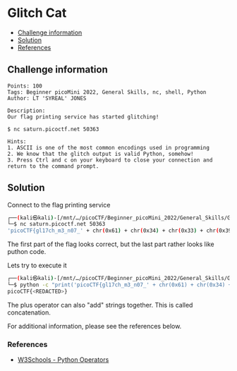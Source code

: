 # Glitch Cat

- [Challenge information](#challenge-information)
- [Solution](#solution)
- [References](#references)

## Challenge information
```
Points: 100
Tags: Beginner picoMini 2022, General Skills, nc, shell, Python
Author: LT 'SYREAL' JONES

Description:
Our flag printing service has started glitching!

$ nc saturn.picoctf.net 50363

Hints:
1. ASCII is one of the most common encodings used in programming
2. We know that the glitch output is valid Python, somehow!
3. Press Ctrl and c on your keyboard to close your connection and return to the command prompt.
```

## Solution

Connect to the flag printing service
```bash
┌──(kali㉿kali)-[/mnt/…/picoCTF/Beginner_picoMini_2022/General_Skills/Glitch_Cat]
└─$ nc saturn.picoctf.net 50363
'picoCTF{gl17ch_m3_n07_' + chr(0x61) + chr(0x34) + chr(0x33) + chr(0x39) + chr(0x32) + chr(0x64) + chr(0x32) + chr(0x65) + '}'
```

The first part of the flag looks correct, but the last part rather looks like puthon code.

Lets try to execute it
```bash
┌──(kali㉿kali)-[/mnt/…/picoCTF/Beginner_picoMini_2022/General_Skills/Glitch_Cat]
└─$ python -c "print('picoCTF{gl17ch_m3_n07_' + chr(0x61) + chr(0x34) + chr(0x33) + chr(0x39) + chr(0x32) + chr(0x64) + chr(0x32) + chr(0x65) + '}')"
picoCTF{<REDACTED>}
```

The plus operator can also "add" strings together. This is called concatenation.

For additional information, please see the references below.

### References

- [W3Schools - Python Operators](https://www.w3schools.com/python/python_operators.asp)
